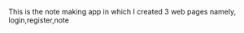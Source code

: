 This is the note making app in which I created 3 web pages namely, login,register,note

<img scr="/public/images/ERD_Screenshot.png" width="700"/>
